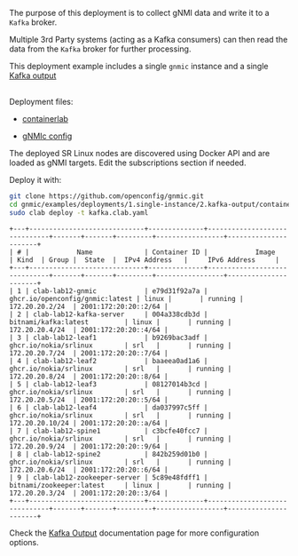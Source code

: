 The purpose of this deployment is to collect gNMI data and write it to a `Kafka` broker.

Multiple 3rd Party systems (acting as a Kafka consumers) can then read the data from the `Kafka` broker for further processing.

This deployment example includes a single `gnmic` instance and a single [Kafka output](../../../user_guide/outputs/kafka_output.md)

<div class="mxgraph" style="max-width:100%;border:1px solid transparent;margin:0 auto; display:block;" data-mxgraph="{&quot;page&quot;:1,&quot;zoom&quot;:1.4,&quot;highlight&quot;:&quot;#0000ff&quot;,&quot;nav&quot;:true,&quot;check-visible-state&quot;:true,&quot;resize&quot;:true,&quot;url&quot;:&quot;https://raw.githubusercontent.com/openconfig/gnmic/diagrams/diagrams/clab_deployments.drawio&quot;}"></div>

<script type="text/javascript" src="https://cdn.jsdelivr.net/gh/hellt/drawio-js@main/embed2.js?&fetch=https%3A%2F%2Fraw.githubusercontent.com%2Fkarimra%2Fgnmic%2Fdiagrams%2Fclab_deployments.drawio" async></script>

Deployment files:

- [containerlab](https://github.com/openconfig/gnmic/blob/main/examples/deployments/1.single-instance/2.kafka-output/containerlab/kafka.clab.yaml)

- [gNMIc config](https://github.com/openconfig/gnmic/blob/main/examples/deployments/1.single-instance/2.kafka-output/containerlab/gnmic.yaml)

The deployed SR Linux nodes are discovered using Docker API and are loaded as gNMI targets.
Edit the subscriptions section if needed.

Deploy it with:

```bash
git clone https://github.com/openconfig/gnmic.git
cd gnmic/examples/deployments/1.single-instance/2.kafka-output/containerlab
sudo clab deploy -t kafka.clab.yaml
```

```text
+---+-----------------------------+--------------+------------------------------+-------+-------+---------+-----------------+----------------------+
| # |            Name             | Container ID |            Image             | Kind  | Group |  State  |  IPv4 Address   |     IPv6 Address     |
+---+-----------------------------+--------------+------------------------------+-------+-------+---------+-----------------+----------------------+
| 1 | clab-lab12-gnmic            | e79d31f92a7a | ghcr.io/openconfig/gnmic:latest | linux |       | running | 172.20.20.2/24  | 2001:172:20:20::2/64 |
| 2 | clab-lab12-kafka-server     | 004a338cdb3d | bitnami/kafka:latest         | linux |       | running | 172.20.20.4/24  | 2001:172:20:20::4/64 |
| 3 | clab-lab12-leaf1            | b9269bac3adf | ghcr.io/nokia/srlinux        | srl   |       | running | 172.20.20.7/24  | 2001:172:20:20::7/64 |
| 4 | clab-lab12-leaf2            | baaeea0ad1a6 | ghcr.io/nokia/srlinux        | srl   |       | running | 172.20.20.8/24  | 2001:172:20:20::8/64 |
| 5 | clab-lab12-leaf3            | 08127014b3cd | ghcr.io/nokia/srlinux        | srl   |       | running | 172.20.20.5/24  | 2001:172:20:20::5/64 |
| 6 | clab-lab12-leaf4            | da037997c5ff | ghcr.io/nokia/srlinux        | srl   |       | running | 172.20.20.10/24 | 2001:172:20:20::a/64 |
| 7 | clab-lab12-spine1           | c3bcfe40fcc7 | ghcr.io/nokia/srlinux        | srl   |       | running | 172.20.20.9/24  | 2001:172:20:20::9/64 |
| 8 | clab-lab12-spine2           | 842b259d01b0 | ghcr.io/nokia/srlinux        | srl   |       | running | 172.20.20.6/24  | 2001:172:20:20::6/64 |
| 9 | clab-lab12-zookeeper-server | 5c89e48fdff1 | bitnami/zookeeper:latest     | linux |       | running | 172.20.20.3/24  | 2001:172:20:20::3/64 |
+---+-----------------------------+--------------+------------------------------+-------+-------+---------+-----------------+----------------------+
```

Check the [Kafka Output](../../../user_guide/outputs/kafka_output.md) documentation page for more configuration options.
